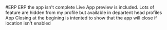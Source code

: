 #ERP
ERP the app isn't complete
Live App preview is included.
Lots of feature are hidden from my profile but available in departent head profiles
App Closing at the begining is intented to show that the app will close if location isn't enabled
